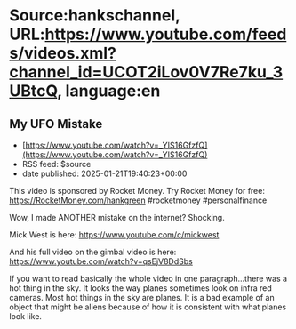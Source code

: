 # Source:hankschannel, URL:https://www.youtube.com/feeds/videos.xml?channel_id=UCOT2iLov0V7Re7ku_3UBtcQ, language:en

## My UFO Mistake
 - [https://www.youtube.com/watch?v=_YIS16GfzfQ](https://www.youtube.com/watch?v=_YIS16GfzfQ)
 - RSS feed: $source
 - date published: 2025-01-21T19:40:23+00:00

This video is sponsored by Rocket Money. Try Rocket Money for free: https://RocketMoney.com/hankgreen  #rocketmoney #personalfinance 

Wow, I made ANOTHER mistake on the internet? Shocking. 

Mick West is here: https://www.youtube.com/c/mickwest

And his full video on the gimbal video is here: https://www.youtube.com/watch?v=qsEjV8DdSbs

If you want to read basically the whole video in one paragraph...there was a hot thing in the sky. It looks the way planes sometimes look on infra red cameras. Most hot things in the sky are planes. It is a bad example of an object that might be aliens because of how it is consistent with what planes look like.

